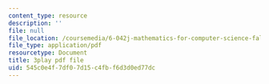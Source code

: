 ```yaml
---
content_type: resource
description: ''
file: null
file_location: /coursemedia/6-042j-mathematics-for-computer-science-fall-2010/545c0e4f7df07d15c4fbf6d3d0ed77dc_09yIb3VHhMI.pdf
file_type: application/pdf
resourcetype: Document
title: 3play pdf file
uid: 545c0e4f-7df0-7d15-c4fb-f6d3d0ed77dc
---
```

